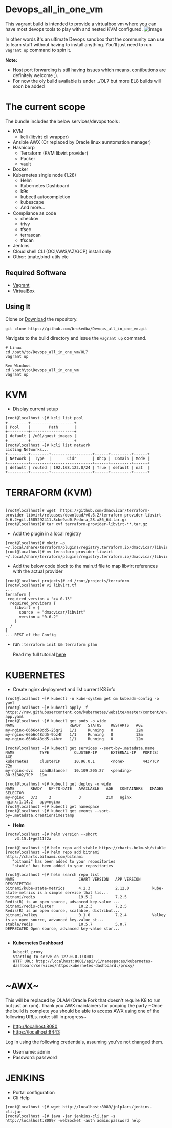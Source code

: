 # Devops_all_in_one_vm
This vagrant build is intended to provide a virtualbox vm where you can have most devops tools to play with and nested KVM configured.
![image](https://user-images.githubusercontent.com/29458929/133898614-ab96bba8-21e1-4f04-9b78-42f0242b71ec.png)

 
In other words it's an ultimate Devops sandbox that the community can use to learn stuff without having to install anything. You'll just need to run `vagrant up` command to spin it.

**Note:** 
  - Host port forwarding is still having issues which means, contibutions are definitely welcome ;).
  - For now the oly build available is under ../OL7  but more EL8 builds will soon be added
 


# The current scope 
 The bundle includes the below services/devops tools :
- KVM
  - kcli (libvirt cli wrapper)
- Ansible AWX (Or replaced by Oracle linux aumtomation manager)
- Hashicorp
  - Terraform (KVM libvirt provider)
  - Packer
  - vault
- Docker
- Kubernetes single node (1.28)
  - Helm
  - Kubernetes Dashboard
  - k9s
  - kubectl autocompletion
  - kubescape
  - And more...
- Compliance as code
  - checkov
  - trivy
  - tfsec
  - terrascan
  - tfscan  
- Jenkins
- Cloud shell CLI (OCI/AWS/AZ/GCP) install only
- Other: tmate,bind-utils etc


## Required Software

* [Vagrant](https://www.vagrantup.com/downloads.html)
* [VirtualBox](https://www.virtualbox.org/wiki/Downloads)

## Using It

Clone or [Download](https://github.com/brokedba/devops_all_in_one/archive/master.zip) the repository.

```
git clone https://github.com/brokedba/Devops_all_in_one_vm.git
```

Navigate to the build directory and issue the `vagrant up` command.

```
# Linux
cd /path/to/Devops_all_in_one_vm/OL7
vagrant up

Rem Windows
cd \path\to\Devops_all_in_one_vm
vagrant up
```
# KVM
- Display current setup
```
[root@localhost ~]# kcli list pool
+---------+-------------------+
| Pool    |        Path       |
+---------+-------------------+
| default | /u01/guest_images |
+---------+-------------------+
[root@localhost ~]# kcli list network
Listing Networks...
+---------+--------+------------------+------+---------+------+
| Network |  Type  |       Cidr       | Dhcp |  Domain | Mode |
+---------+--------+------------------+------+---------+------+
| default | routed | 192.168.122.0/24 | True | default | nat  |
+---------+--------+------------------+------+---------+------+
```
# TERRAFORM (KVM)
```

[root@localhost]# wget  https://github.com/dmacvicar/terraform-provider-libvirt/releases/download/v0.6.2/terraform-provider-libvirt-0.6.2+git.1585292411.8cbe9ad0.Fedora_28.x86_64.tar.gz
[root@localhost]# tar xvf terraform-provider-libvirt-**.tar.gz
```
- Add the plugin in a local registry
```
[root@localhost]# mkdir –p ~/.local/share/terraform/plugins/registry.terraform.io/dmacvicar/libvirt/0.6.2/linux_amd64
[root@localhost]# mv terraform-provider-libvirt ~/.local/share/terraform/plugins/registry.terraform.io/dmacvicar/libvirt/0.6.2/linux_amd64
```
- Add the below code block to the main.tf file to map libvirt references with the actual provider
```
[root@localhost projects]# cd /root/projects/terraform
[root@localhost]# vi libvirt.tf
...
terraform {
 required_version = ">= 0.13"
  required_providers {
    libvirt = {
      source  = "dmacvicar/libvirt"
      version = "0.6.2"
    }
  }
}
... REST of the Config
```
- run :
  `terraform init && terraform plan`

  Read my full tutorial [here](http://www.brokedba.com/2021/12/terraform-for-dummies-part-5-terraform.html)
  
# KUBERNETES
- Create nginx deployment and list current K8 info
```
[root@localhost ~]# kubectl -n kube-system get cm kubeadm-config -o yaml
[root@localhost ~]# kubectl apply -f https://raw.githubusercontent.com/kubernetes/website/master/content/en/examples/application/nginx-app.yaml
[root@localhost ~]# kubectl get pods -o wide
NAME                        READY   STATUS    RESTARTS   AGE
my-nginx-66b6c48dd5-25qr2   1/1     Running   0          12m
my-nginx-66b6c48dd5-9bz4h   1/1     Running   0          12m
my-nginx-66b6c48dd5-s4hrn   1/1     Running   0          12m

[root@localhost ~]# kubectl get services --sort-by=.metadata.name
NAME           TYPE           CLUSTER-IP      EXTERNAL-IP   PORT(S)        AGE
kubernetes     ClusterIP      10.96.0.1       <none>        443/TCP        72m
my-nginx-svc   LoadBalancer   10.109.205.27   <pending>     80:31302/TCP   19m

[root@localhost ~]# kubectl get deploy -o wide
NAME       READY   UP-TO-DATE   AVAILABLE   AGE   CONTAINERS   IMAGES         SELECTOR
my-nginx   3/3     3            3           21m   nginx        nginx:1.14.2   app=nginx
[root@localhost ~]# kubectl get namespace
[root@localhost ~]# kubectl get events --sort-by=.metadata.creationTimestamp
```
  - **Helm**
```
[root@localhost ~]# helm version --short
    v3.15.1+ge211f2a

[root@localhost ~]# helm repo add stable https://charts.helm.sh/stable
[root@localhost ~]# helm repo add bitnami https://charts.bitnami.com/bitnami
   "bitnami" has been added to your repositories
   "stable" has been added to your repositories

[root@localhost ~]# helm search repo list
NAME                            CHART VERSION   APP VERSION     DESCRIPTION
bitnami/kube-state-metrics      4.2.3           2.12.0          kube-state-metrics is a simple service that lis...
bitnami/redis                   19.5.2          7.2.5           Redis(R) is an open source, advanced key-value ...
bitnami/redis-cluster           10.2.3          7.2.5           Redis(R) is an open source, scalable, distribut...
bitnami/valkey                  0.1.0           7.2.4           Valkey is an open source, advanced key-value st...
stable/redis                    10.5.7          5.0.7           DEPRECATED Open source, advanced key-value stor...
    
```
  - **Kubernetes Dashboard**
    ```
    kubectl proxy
    Starting to serve on 127.0.0.1:8001
    HTTP URL: http://localhost:8001/api/v1/namespaces/kubernetes-dashboard/services/https:kubernetes-dashboard:/proxy/
    
    ```
# ~AWX~  
 This will be replaced by OLAM (Oracle Fork that doesn't require K8 to run but just an rpm). Thank you AWX maintainers for pooping the party
~Once the build is complete you should be able to access AWX using one of the following URLs. note: still in progress~

* [http://localhost:8080](http://localhost:8080)
* [https://localhost:8443](https://localhost:8443)

Log in using the following credentials, assuming you've not changed them.

* Username: admin
* Password: password

# JENKINS
- Portal configuration
- Cli Help
```
[root@localhost ~]# wget http://localhost:8089/jnlpJars/jenkins-cli.jar
[root@localhost ~]# java -jar jenkins-cli.jar -s http://localhost:8089/ -webSocket -auth admin:password help
```
